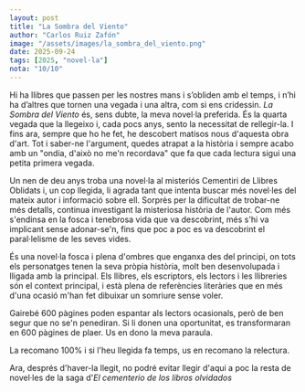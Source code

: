 ```yaml
---
layout: post
title: "La Sombra del Viento"
author: "Carlos Ruiz Zafón"
image: "/assets/images/la_sombra_del_viento.png"
date: 2025-09-24
tags: [2025, "novel·la"]
nota: "10/10"
---
```


Hi ha llibres que passen per les nostres mans i s’obliden amb el temps, i n’hi ha d’altres que tornen una vegada i una altra, com si ens cridessin. <i>La Sombra del Viento</i> és, sens dubte, la meva novel·la preferida. És la quarta vegada que la llegeixo i, cada pocs anys, sento la necessitat de rellegir-la. I fins ara, sempre que ho he fet, he descobert matisos nous d'aquesta obra d'art. Tot i saber-ne l'argument, quedes atrapat a la història i sempre acabo amb un "ondia, d'això no me'n recordava" que fa que cada lectura sigui una petita primera vegada.

Un nen de deu anys troba una novel·la al misteriós Cementiri de Llibres Oblidats i, un cop llegida, li agrada tant que intenta buscar més novel·les del mateix autor i informació sobre ell. Sorprès per la dificultat de trobar-ne més detalls, continua investigant la misteriosa història de l'autor. Com més s'endinsa en la fosca i tenebrosa vida que va descobrint, més s'hi va implicant sense adonar-se'n, fins que poc a poc es va descobrint el paral·lelisme de les seves vides.

És una novel·la fosca i plena d'ombres que enganxa des del principi, on tots els personatges tenen la seva pròpia història, molt ben desenvolupada i lligada amb la principal. Els llibres, els escriptors, els lectors i les llibreries són el context principal, i està plena de referències literàries que en més d'una ocasió m'han fet dibuixar un somriure sense voler.

Gairebé 600 pàgines poden espantar als lectors ocasionals, però de ben segur que no se'n penediran. Si li donen una oportunitat, es transformaran en 600 pàgines de plaer. Us en dono la meva paraula.

La recomano 100% i si l'heu llegida fa temps, us en recomano la relectura.

Ara, després d'haver-la llegit, no podré evitar llegir d'aqui a poc la resta de novel·les de la saga d'<i>El cementerio de los libros olvidados</i>